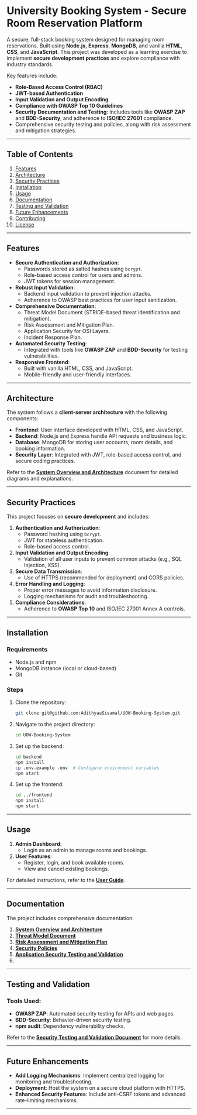 
# **University Booking System - Secure Room Reservation Platform**

A secure, full-stack booking system designed for managing room reservations. Built using **Node.js**, **Express**, **MongoDB**, and vanilla **HTML**, **CSS**, and **JavaScript**. This project was developed as a learning exercise to implement **secure development practices** and explore compliance with industry standards.

Key features include:
- **Role-Based Access Control (RBAC)**
- **JWT-based Authentication**
- **Input Validation and Output Encoding**
- **Compliance with OWASP Top 10 Guidelines**
- **Security Documentation and Testing**: Includes tools like **OWASP ZAP** and **BDD-Security**, and adherence to **ISO/IEC 27001** compliance.
- Comprehensive security testing and policies, along with risk assessment and mitigation strategies.

---

## **Table of Contents**
1. [Features](#features)
2. [Architecture](#architecture)
3. [Security Practices](#security-practices)
4. [Installation](#installation)
5. [Usage](#usage)
6. [Documentation](#documentation)
7. [Testing and Validation](#testing-and-validation)
8. [Future Enhancements](#future-enhancements)
9. [Contributing](#contributing)
10. [License](#license)

---

## **Features**
- **Secure Authentication and Authorization**:
  - Passwords stored as salted hashes using `bcrypt`.
  - Role-based access control for users and admins.
  - JWT tokens for session management.
- **Robust Input Validation**:
  - Backend input validation to prevent injection attacks.
  - Adherence to OWASP best practices for user input sanitization.
- **Comprehensive Documentation**:
  - Threat Model Document (STRIDE-based threat identification and mitigation).
  - Risk Assessment and Mitigation Plan.
  - Application Security for OSI Layers.
  - Incident Response Plan.
- **Automated Security Testing**:
  - Integrated with tools like **OWASP ZAP** and **BDD-Security** for testing vulnerabilities.
- **Responsive Frontend**:
  - Built with vanilla HTML, CSS, and JavaScript.
  - Mobile-friendly and user-friendly interfaces.

---

## **Architecture**
The system follows a **client-server architecture** with the following components:
- **Frontend**: User interface developed with HTML, CSS, and JavaScript.
- **Backend**: Node.js and Express handle API requests and business logic.
- **Database**: MongoDB for storing user accounts, room details, and booking information.
- **Security Layer**: Integrated with JWT, role-based access control, and secure coding practices.

Refer to the **[System Overview and Architecture](docs/System_Overview_Architecture.pdf)** document for detailed diagrams and explanations.

---

## **Security Practices**
This project focuses on **secure development** and includes:
1. **Authentication and Authorization**:
   - Password hashing using `bcrypt`.
   - JWT for stateless authentication.
   - Role-based access control.
2. **Input Validation and Output Encoding**:
   - Validation of all user inputs to prevent common attacks (e.g., SQL Injection, XSS).
3. **Secure Data Transmission**:
   - Use of HTTPS (recommended for deployment) and CORS policies.
4. **Error Handling and Logging**:
   - Proper error messages to avoid information disclosure.
   - Logging mechanisms for audit and troubleshooting.
5. **Compliance Considerations**:
   - Adherence to **OWASP Top 10** and ISO/IEC 27001 Annex A controls.

---

## **Installation**
### **Requirements**
- Node.js and npm
- MongoDB instance (local or cloud-based)
- Git

### **Steps**
1. Clone the repository:
   ```bash
   git clone git@github.com:AdithyaaSivamal/UOW-Booking-System.git
   ```
2. Navigate to the project directory:
   ```bash
   cd UOW-Booking-System
   ```
3. Set up the backend:
   ```bash
   cd backend
   npm install
   cp .env.example .env  # Configure environment variables
   npm start
   ```
4. Set up the frontend:
   ```bash
   cd ../frontend
   npm install
   npm start
   ```

---

## **Usage**
1. **Admin Dashboard**:
   - Login as an admin to manage rooms and bookings.
2. **User Features**:
   - Register, login, and book available rooms.
   - View and cancel existing bookings.

For detailed instructions, refer to the **[User Guide](docs/User_Guide.pdf)**.

---

## **Documentation**
The project includes comprehensive documentation:
1. **[System Overview and Architecture](docs/System_Overview_Architecture.pdf)**
2. **[Threat Model Document](docs/Threat_Model_and_Risk_Assessment.pdf)**
3. **[Risk Assessment and Mitigation Plan](docs/Risk_Assessment_and_Mitigation_Plan.pdf)**
4. **[Security Policies](docs/Security_Policies_and_Guidelines.pdf)**
5. **[Application Security Testing and Validation](docs/Security_Testing_Report_and_Validation.pdf)**
6. 

---

## **Testing and Validation**
### **Tools Used**:
- **OWASP ZAP**: Automated security testing for APIs and web pages.
- **BDD-Security**: Behavior-driven security testing.
- **npm audit**: Dependency vulnerability checks.

Refer to the **[Security Testing and Validation Document](docs/Security_Testing.pdf)** for more details.

---

## **Future Enhancements**
- **Add Logging Mechanisms**: Implement centralized logging for monitoring and troubleshooting.
- **Deployment**: Host the system on a secure cloud platform with HTTPS.
- **Enhanced Security Features**: Include anti-CSRF tokens and advanced rate-limiting mechanisms.

---

